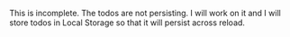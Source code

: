 This is incomplete. The todos are not persisting.
I will work on it and I will store todos in Local Storage 
so that it will persist across reload.